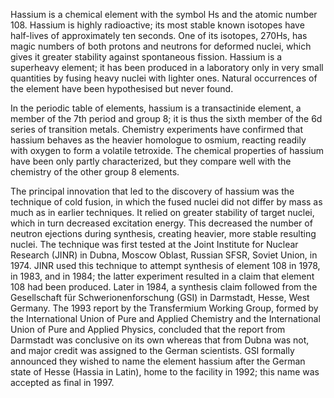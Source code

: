 ﻿Hassium is a chemical element with the symbol Hs and the atomic number 108. Hassium is highly radioactive; its most stable known isotopes have half-lives of approximately ten seconds. One of its isotopes, 270Hs, has magic numbers of both protons and neutrons for deformed nuclei, which gives it greater stability against spontaneous fission. Hassium is a superheavy element; it has been produced in a laboratory only in very small quantities by fusing heavy nuclei with lighter ones. Natural occurrences of the element have been hypothesised but never found.

In the periodic table of elements, hassium is a transactinide element, a member of the 7th period and group 8; it is thus the sixth member of the 6d series of transition metals. Chemistry experiments have confirmed that hassium behaves as the heavier homologue to osmium, reacting readily with oxygen to form a volatile tetroxide. The chemical properties of hassium have been only partly characterized, but they compare well with the chemistry of the other group 8 elements.

The principal innovation that led to the discovery of hassium was the technique of cold fusion, in which the fused nuclei did not differ by mass as much as in earlier techniques. It relied on greater stability of target nuclei, which in turn decreased excitation energy. This decreased the number of neutron ejections during synthesis, creating heavier, more stable resulting nuclei. The technique was first tested at the Joint Institute for Nuclear Research (JINR) in Dubna, Moscow Oblast, Russian SFSR, Soviet Union, in 1974. JINR used this technique to attempt synthesis of element 108 in 1978, in 1983, and in 1984; the latter experiment resulted in a claim that element 108 had been produced. Later in 1984, a synthesis claim followed from the Gesellschaft für Schwerionenforschung (GSI) in Darmstadt, Hesse, West Germany. The 1993 report by the Transfermium Working Group, formed by the International Union of Pure and Applied Chemistry and the International Union of Pure and Applied Physics, concluded that the report from Darmstadt was conclusive on its own whereas that from Dubna was not, and major credit was assigned to the German scientists. GSI formally announced they wished to name the element hassium after the German state of Hesse (Hassia in Latin), home to the facility in 1992; this name was accepted as final in 1997.
